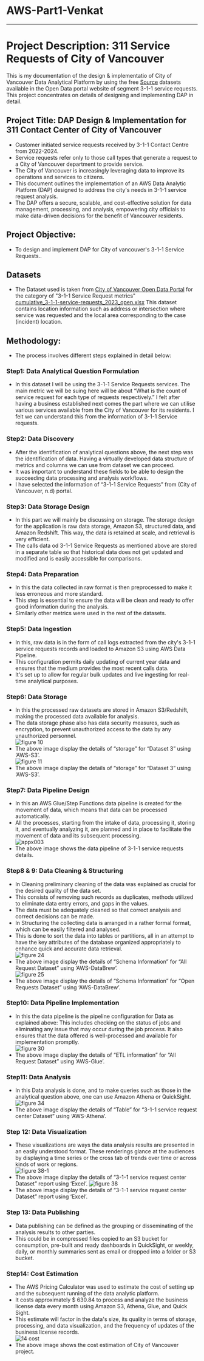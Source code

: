 # AWS-Part1-Venkat

___

# Project Description: 311 Service Requests of City of Vancouver
This is my documentation of the design & implementatio of City of Vancouver Data Analytical Platform by using the free [Source](https://opendata.vancouver.ca/explore/dataset/3-1-1-service-requests/information/?disjunctive.department&disjunctive.service_request_type&disjunctive.status&disjunctive.closure_reason&disjunctive.local_area&disjunctive.channel) datasets available in the Open Data portal website of segment 3-1-1 service requests. This project concentrates on details of designing and implementing DAP in detail.

## Project Title: DAP Design & Implementation for 311 Contact Center of City of Vancouver
* Customer initiated service requests received by 3-1-1 Contact Centre from 2022-2024.
* Service requests refer only to those call types that generate a requ​​es​​t to a City of Vancouver department to provide service.
* The City of Vancouver is increasingly leveraging data to improve its operations and services to citizens.
* This document outlines the implementation of an AWS Data Analytic Platform (DAP) designed to address the city's needs in 3-1-1 service request analysis.
* The DAP offers a secure, scalable, and cost-effective solution for data management, processing, and analysis, empowering city officials to make data-driven decisions for the benefit of Vancouver residents.
## Project Objective:
* To design and implement DAP for City of vancouver's 3-1-1 Service Requests..
## Datasets
* The Dataset used is taken from [City of Vancouver Open Data Portal](https://opendata.vancouver.ca/explore/dataset/3-1-1-service-requests/information/?disjunctive.department&disjunctive.service_request_type&disjunctive.status&disjunctive.closure_reason&disjunctive.local_area&disjunctive.channel) for the category of "3-1-1 Service Request metrics"<br>
[cumulative_3-1-1-service-requests_2023_open.xlsx](https://github.com/user-attachments/files/17021197/cumulative_3-1-1-service-requests_2023_open.xlsx)
 This dataset contains location information such as address or intersection where service was requested and the local area corresponding to the case (incident) location.
## Methodology:
* The process involves different steps explained in detail below:
### Step1: Data Analytical Question Formulation
* In this dataset I will be using the 3-1-1 Service Requests services. The main metric we will be suing here will be about “What is the count of service request for each type of requests respectively.” I felt after having a business established next comes the part where we can utilise various services available from the City of Vancouver for its residents. I felt we can understand this from the information of 3-1-1 Service requests. 
### Step2: Data Discovery
* After the identification of analytical questions above, the next step was the identification of data. Having a virtually developed data structure of metrics and columns we can use from dataset we can proceed.
* It was important to understand these fields to be able to design the succeeding data processing and analysis workflows.
* I have selected the information of “3-1-1 Service Requests” from (City of Vancouver, n.d) portal.
### Step3: Data Storage Design
* In this part we will mainly be discussing on storage. The storage design for the application is raw data storage, Amazon S3, structured data, and Amazon Redshift. This way, the data is retained at scale, and retrieval is very efficient.
* The calls data od 3-1-1 Service Requests as mentioned above are stored in a separate table so that historical data does not get updated and modified and is easily accessible for comparisons.
### Step4: Data Preparation
* In this the data collected in raw format is then preprocessed to make it less erroneous and more standard. 
* This step is essential to ensure the data will be clean and ready to offer good information during the analysis.
* Similarly other metrics were used in the rest of the datasets.
### Step5: Data Ingestion
* In this, raw data is in the form of call logs extracted from the city's 3-1-1 service requests records and loaded to Amazon S3 using AWS Data Pipeline.
* This configuration permits daily updating of current year data and ensures that the medium provides the most recent calls data.
* It's set up to allow for regular bulk updates and live ingesting for real-time analytical purposes.
### Step6: Data Storage
* In this the processed raw datasets are stored in Amazon S3/Redshift, making the processed data available for analysis.
* The data storage phase also has data security measures, such as encryption, to prevent unauthorized access to the data by any unauthorized personnel.<br>
![figure 10](https://github.com/user-attachments/assets/cd60eb27-1b2f-41e1-a117-22f21720db68)
* The above image display the details of “storage” for “Dataset 3” using ‘AWS-S3’.<br>
![figure 11](https://github.com/user-attachments/assets/fa6e7ead-1def-4962-85c7-761b02855c0e)
* The above image display the details of “storage” for “Dataset 3” using ‘AWS-S3’.
### Step7: Data Pipeline Design
* In this an AWS Glue/Step Functions data pipeline is created for the movement of data, which means that data can be processed automatically.
* All the processes, starting from the intake of data, processing it, storing it, and eventually analyzing it, are planned and in place to facilitate the movement of data and its subsequent processing.<br>
![appx003](https://github.com/user-attachments/assets/2dab7de3-fba9-497e-8554-f90a176ce0ee)
* The above image shows the data pipeline of 3-1-1 service requests details.
### Step8 & 9:	Data Cleaning & Structuring
* In Cleaning preliminary cleaning of the data was explained as crucial for the desired quality of the data set.
* This consists of removing such records as duplicates, methods utilized to eliminate data entry errors, and gaps in the values.
* The data must be adequately cleaned so that correct analysis and correct decisions can be made.
* In Structuring the collecting data is arranged in a rather formal format, which can be easily filtered and analysed.
* This is done to sort the data into tables or partitions, all in an attempt to have the key attributes of the database organized appropriately to enhance quick and accurate data retrieval.<br>
![figure 24](https://github.com/user-attachments/assets/ed227826-5c2d-4cb2-a8fe-62628c6bfcf4)
* The above image display the details of “Schema Information” for “All Request Dataset” using ‘AWS-DataBrew’.<br>
![figure 25](https://github.com/user-attachments/assets/ec401357-24b8-4a22-8ed0-71cb27bf5085)
* The above image display the details of “Schema Information” for “Open Requests Dataset” using ‘AWS-DataBrew’.
### Step10: Data Pipeline Implementation
* In this the data pipeline is the pipeline configuration for Data as explained above: This includes checking on the status of jobs and eliminating any issue that may occur during the job process. It also ensures that the data offered is well-processed and available for implementation promptly.<br>
![figure 30](https://github.com/user-attachments/assets/78560fb8-85e6-4aaf-b2f8-3a24e773f82c)
* The above image display the details of “ETL information” for “All Request Dataset” using ‘AWS-Glue’.
### Step11:	Data Analysis
* In this Data analysis is done, and to make queries such as those in the analytical question above, one can use Amazon Athena or QuickSight.<br>
![figure 34](https://github.com/user-attachments/assets/a61de548-95f1-4cd4-b157-a405917e771d)
* The above image display the details of “Table” for “3-1-1 service request center Dataset” using ‘AWS-Athena’.
### Step 12: Data Visualization
* These visualizations are ways the data analysis results are presented in an easily understood format. These renderings glance at the audiences by displaying a time series or the cross tab of trends over time or across kinds of work or regions.<br>
![figure 38-1](https://github.com/user-attachments/assets/1630e3ce-6251-4feb-90f6-010efe61d4a0)
* The above image display the details of “3-1-1 service request center Dataset” report using ‘Excel’.
![figure 38](https://github.com/user-attachments/assets/f722f975-439a-4bb0-b1c0-e3f72b212e3f)
* The above image display the details of “3-1-1 service request center Dataset” report using ‘Excel’.
### Step 13: Data Publishing
* Data publishing can be defined as the grouping or disseminating of the analysis results to other parties.
* This could be in compressed files copied to an S3 bucket for consumption, pre-built and ready dashboards in QuickSight, or weekly, daily, or monthly summaries sent as email or dropped into a folder or S3 bucket.
### Step14: Cost Estimation
* The AWS Pricing Calculator was used to estimate the cost of setting up and the subsequent running of the data analytic platform.
* It costs approximately $ 630.84 to process and analyze the business license data every month using Amazon S3, Athena, Glue, and Quick Sight.
* This estimate will factor in the data's size, its quality in terms of storage, processing, and data visualization, and the frequency of updates of the business license records.<br>
![14 cost](https://github.com/user-attachments/assets/1691f02f-7406-46e2-8b81-b5bd7036db82)
* The above image shows the cost estimation of City of Vancouver project.
